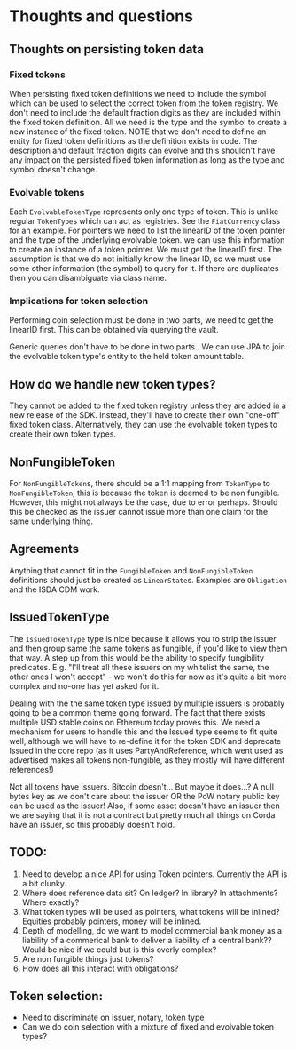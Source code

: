 # Thoughts and questions

## Thoughts on persisting token data

### Fixed tokens

When persisting fixed token definitions we need to include the symbol which can be used to select the correct token from
the token registry. We don't need to include the default fraction digits as they are included within the fixed
token definition. All we need is the type and the symbol to create a new instance of the fixed token. NOTE that
we don't need to define an entity for fixed token definitions as the definition exists in code. The description
and default fraction digits can evolve and this shouldn't have any impact on the persisted fixed token information
as long as the type and symbol doesn't change.

### Evolvable tokens

Each `EvolvableTokenType` represents only one type of token. This is unlike regular `TokenType`s which can act as registries. See the `FiatCurrency` class for an example.
For pointers we need to list the linearID of the token pointer and the type of the underlying evolvable token. we can
use this information to create an instance of a token pointer. We must get the linearID first. The assumption is that
we do not initially know the linear ID, so we must use some other information (the symbol) to query for it. If there
are duplicates then you can disambiguate via class name.

### Implications for token selection

Performing coin selection must be done in two parts, we need to get the linearID first. This can be obtained via
querying the vault.

Generic queries don't have to be done in two parts.. We can use JPA to join the evolvable token type's entity to the
held token amount table.

## How do we handle new token types?

They cannot be added to the fixed token registry unless they are added in a new release of the SDK. Instead, they'll
have to create their own "one-off" fixed token class. Alternatively, they can use the evolvable token types to create
their own token types.

## NonFungibleToken

For `NonFungibleToken`s, there should be a 1:1 mapping from `TokenType` to `NonFungibleToken`, this is because the
token is deemed to be non fungible. However, this might not always be the case, due to error perhaps. Should this be
checked as the issuer cannot issue more than one claim for the same underlying thing.

## Agreements

Anything that cannot fit in the `FungibleToken` and `NonFungibleToken` definitions should just be created as
`LinearState`s. Examples are `Obligation` and the ISDA CDM work.

## IssuedTokenType

The `IssuedTokenType` type is nice because it allows you to strip the issuer and
then group same the same tokens as fungible, if you'd like to view
them that way. A step up from this would be the ability to specify fungibility
predicates. E.g. "I'll treat all these issuers on my whitelist the same, the
other ones I won't accept" - we won't do this for now as it's quite a bit
more complex and no-one has yet asked for it.

Dealing with the the same token type issued by multiple issuers is probably
going to be a common theme going forward. The fact that there exists multiple
USD stable coins on Ethereum today proves this. We need a mechanism for users
to handle this and the Issued type seems to fit quite well, although we
will have to re-define it for the token SDK and deprecate Issued in the
core repo (as it uses PartyAndReference, which went used as advertised
makes all tokens non-fungible, as they mostly will have different references!)

Not all tokens have issuers. Bitcoin doesn't... But maybe it does...? A
null bytes key as we don't care about the issuer OR the PoW notary public
key can be used as the issuer! Also, if some asset doesn't have an issuer
then we are saying that it is not a contract but pretty much all things on
Corda have an issuer, so this probably doesn't hold.

## TODO:

 1. Need to develop a nice API for using Token pointers. Currently the API is a bit clunky.
 2. Where does reference data sit? On ledger? In library? In attachments? Where exactly?
 3. What token types will be used as pointers, what tokens will be inlined? Equities probably pointers, money will
    be inlined.
 4. Depth of modelling, do we want to model commercial bank money as a liability of a commerical bank to deliver a
    liability of a central bank?? Would be nice if we could but is this overly complex?
 5. Are non fungible things just tokens?
 6. How does all this interact with obligations?

## Token selection:

* Need to discriminate on issuer, notary, token type
* Can we do coin selection with a mixture of fixed and evolvable token types?
